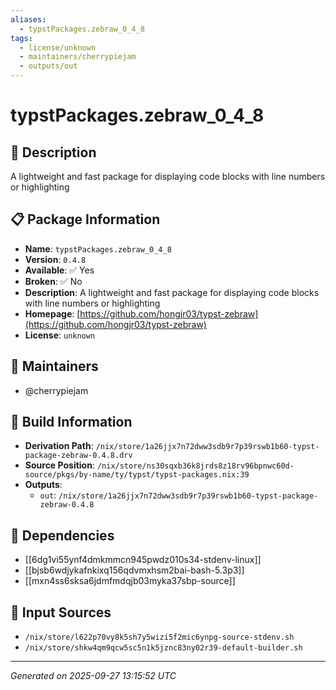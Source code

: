 ```yaml
---
aliases:
  - typstPackages.zebraw_0_4_8
tags:
  - license/unknown
  - maintainers/cherrypiejam
  - outputs/out
---
```


# typstPackages.zebraw_0_4_8

## 📝 Description

A lightweight and fast package for displaying code blocks with line numbers or highlighting

## 📋 Package Information

- **Name**: `typstPackages.zebraw_0_4_8`
- **Version**: `0.4.8`
- **Available**: ✅ Yes
- **Broken**: ✅ No
- **Description**: A lightweight and fast package for displaying code blocks with line numbers or highlighting
- **Homepage**: [https://github.com/hongjr03/typst-zebraw](https://github.com/hongjr03/typst-zebraw)
- **License**: `unknown`
## 👥 Maintainers

- @cherrypiejam


## 🔧 Build Information

- **Derivation Path**: `/nix/store/1a26jjx7n72dww3sdb9r7p39rswb1b60-typst-package-zebraw-0.4.8.drv`
- **Source Position**: `/nix/store/ns30sqxb36k8jrds8z18rv96bpnwc60d-source/pkgs/by-name/ty/typst/typst-packages.nix:39`
- **Outputs**:
  - `out`:  `/nix/store/1a26jjx7n72dww3sdb9r7p39rswb1b60-typst-package-zebraw-0.4.8`

## 🔗 Dependencies

- [[6dg1vi55ynf4dmkmmcn945pwdz010s34-stdenv-linux]]
- [[bjsb6wdjykafnkixq156qdvmxhsm2bai-bash-5.3p3]]
- [[mxn4ss6sksa6jdmfmdqjb03myka37sbp-source]]

## 📁 Input Sources

- `/nix/store/l622p70vy8k5sh7y5wizi5f2mic6ynpg-source-stdenv.sh`
- `/nix/store/shkw4qm9qcw5sc5n1k5jznc83ny02r39-default-builder.sh`

---
*Generated on 2025-09-27 13:15:52 UTC*
